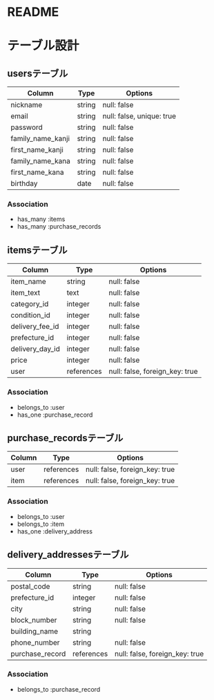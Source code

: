 # README

# テーブル設計

## usersテーブル

| Column                       | Type    | Options                   |
| ---------------------------- | ------  | ------------------------- |
| nickname                     | string  | null: false               |
| email                        | string  | null: false, unique: true |
| password                     | string  | null: false               |
| family_name_kanji            | string  | null: false               |
| first_name_kanji             | string  | null: false               |
| family_name_kana             | string  | null: false               |
| first_name_kana              | string  | null: false               |
| birthday                     | date    | null: false               |

### Association
- has_many :items
- has_many :purchase_records


## itemsテーブル
| Column           | Type       | Options                        |
| ---------------- | ---------- | ------------------------------ |
| item_name        | string     | null: false                    |
| item_text        | text       | null: false                    |
| category_id      | integer    | null: false                    |
| condition_id     | integer    | null: false                    |
| delivery_fee_id  | integer    | null: false                    |
| prefecture_id    | integer    | null: false                    |
| delivery_day_id | integer    | null: false                    |
| price            | integer    | null: false                    |
| user             | references | null: false, foreign_key: true |

### Association
- belongs_to :user
- has_one    :purchase_record


## purchase_recordsテーブル
| Column        | Type       | Options                        |
| ------------- | ---------- | ------------------------------ |
| user          | references | null: false, foreign_key: true |
| item          | references | null: false, foreign_key: true |

### Association
- belongs_to :user
- belongs_to :item
- has_one    :delivery_address


## delivery_addressesテーブル
| Column          | Type       | Options                        |
| --------------- | ---------- | ------------------------------ |
| postal_code     | string     | null: false                    |
| prefecture_id   | integer    | null: false                    |
| city            | string     | null: false                    |
| block_number    | string     | null: false                    |
| building_name   | string     |                                |
| phone_number    | string     | null: false                    |
| purchase_record | references | null: false, foreign_key: true |

### Association
- belongs_to :purchase_record
